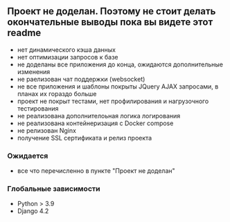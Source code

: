 ## Проект не доделан. Поэтому не стоит делать окончательные выводы пока вы видете этот readme

- нет динамического кэша данных
- нет оптимизации запросов к базе
- не доделаны все приложения до конца, ожидаются дополнительные изменения
- не раелизован чат поддержки (websocket)
- не все приложения и шаблоны покрыты JQuery AJAX запросами, в планах их гораздо больше
- проект не покрыт тестами, нет профилирования и нагрузочного тестирования
- не реализована дополнителоьная логика логирования
- не реализована контейнеризация с Docker compose
- не релизован Nginx
- получение SSL сертификата и релиз проекта 


### Ожидается
- все что перечисленно в пункте "Проект не доделан"

### Глобальные зависимости
- Python > 3.9
- Django 4.2